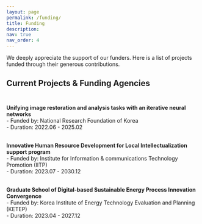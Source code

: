```yaml
---
layout: page
permalink: /funding/
title: Funding
description: 
nav: true
nav_order: 4
---
```


We deeply appreciate the support of our funders. Here is a list of projects funded through their generous contributions. <br>

## Current Projects & Funding Agencies <br><br>

**Unifying image restoration and analysis tasks with an iterative neural networks** <br>
    - Funded by: National Research Foundation of Korea <br>
    - Duration: 2022.06 - 2025.02 <br><br>

<!-- 
**인공지능융합혁신인재양성** <br>
    - Funded by: Institute for Information & communications Technology Promotion (IITP) <br>
    - Duration: 2022.07 - 2025.12 <br><br>
-->
      
**Innovative Human Resource Development for Local Intellectualization support program** <br>
    - Funded by: Institute for Information & communications Technology Promotion (IITP) <br>
    - Duration: 2023.07 - 2030.12 <br><br>

      
**Graduate School of Digital-based Sustainable Energy Process Innovation Convergence** <br>
    - Funded by: Korea Institute of Energy Technology Evaluation and Planning (KETEP) <br>
    - Duration: 2023.04 - 2027.12 <br><br>

  
